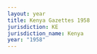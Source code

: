 ```yaml
---
layout: year
title: Kenya Gazettes 1958
jurisdiction: KE
jurisdiction_name: Kenya
year: "1958"
---
```

